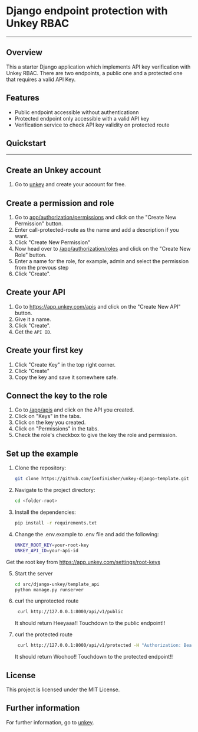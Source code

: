 # Django endpoint protection with Unkey RBAC

---

## Overview

This a starter Django application which implements API key verification with Unkey RBAC. There are two endpoints, a public one and a protected one that requires a valid API Key.

## Features

- Public endpoint accessible without authenticationn
- Protected endpoint only accessible with a valid API key
- Verification service to check API key validity on protected route

## Quickstart

---

## Create an Unkey account

1. Go to [unkey](https://app.unkey.com/) and create your account for free.

## Create a permission and role

1. Go to [app/authorization/permissions](https://app.unkey.com/authorization/permissions) and click on the "Create New Permission" button.
2. Enter call-protected-route as the name and add a description if you want.
3. Click "Create New Permission"
4. Now head over to [/app/authorization/roles](https://app.unkey.com/authorization/roles) and click on the "Create New Role" button.
5. Enter a name for the role, for example, admin and select the permission from the prevous step
6. Click "Create".

## Create your API

1. Go to https://app.unkey.com/apis and click on the "Create New API" button.
2. Give it a name.
3. Click "Create".
4. Get the `API ID`.

## Create your first key

1. Click "Create Key" in the top right corner.
2. Click "Create"
3. Copy the key and save it somewhere safe.

## Connect the key to the role

1. Go to [/app/apis](https://app.unkey.com/apis) and click on the API you created.
2. Click on "Keys" in the tabs.
3. Click on the key you created.
4. Click on "Permissions" in the tabs.
5. Check the role's checkbox to give the key the role and permission.

## Set up the example

1. Clone the repository:

   ```bash
   git clone https://github.com/Ionfinisher/unkey-django-template.git
   ```

2. Navigate to the project directory:

   ```bash
   cd <folder-root>
   ```

3. Install the dependencies:

   ```bash
   pip install -r requirements.txt
   ```

4. Change the .env.example to .env file and add the following:

   ```bash
   UNKEY_ROOT_KEY=your-root-key
   UNKEY_API_ID=your-api-id
   ```

Get the root key from https://app.unkey.com/settings/root-keys

5. Start the server

   ```bash
   cd src/django-unkey/template_api
   python manage.py runserver
   ```

6. curl the unprotected route

   ```bash
    curl http://127.0.0.1:8000/api/v1/public
   ```

   It should return Heeyaaa!! Touchdown to the public endpoint!!

7. curl the protected route

   ```bash
    curl http://127.0.0.1:8000/api/v1/protected -H "Authorization: Bearer <YOUR_KEY>"
   ```

   It should return Woohoo!! Touchdown to the protected endpoint!!

## License

This project is licensed under the MIT License.

## Further information

For further information, go to [unkey](https://app.unkey.com/).
